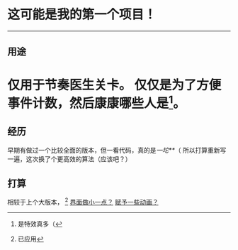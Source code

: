 # 这可能是我的第一个项目！  
---
## 用途  
仅用于节奏医生关卡。
仅仅是为了方便事件计数，然后康康哪些人是[^特效\ 不多]。 
===
## 经历  
早期有做过一个比较全面的版本，但一看代码，真的是*一坨\*\**（
所以打算重新写一遍，这次换了个更高效的算法（应该吧？）
## 打算  
相较于上个大版本，
<u>[^内嵌一个字体？]</u>
<u>界面做小一点？</u>
<u>赋予一些动画？</u>
[^特效\ 不多]: 是特效真多（ 
[^内嵌一个字体？]: 已应用 

